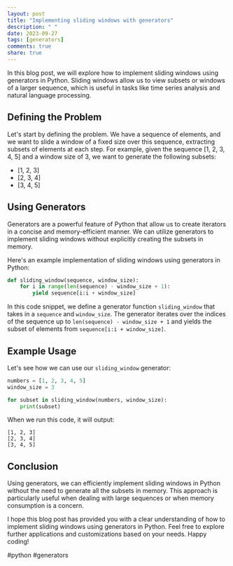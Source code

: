```yaml
---
layout: post
title: "Implementing sliding windows with generators"
description: " "
date: 2023-09-27
tags: [generators]
comments: true
share: true
---
```


In this blog post, we will explore how to implement sliding windows using generators in Python. Sliding windows allow us to view subsets or windows of a larger sequence, which is useful in tasks like time series analysis and natural language processing.

## Defining the Problem

Let's start by defining the problem. We have a sequence of elements, and we want to slide a window of a fixed size over this sequence, extracting subsets of elements at each step. For example, given the sequence [1, 2, 3, 4, 5] and a window size of 3, we want to generate the following subsets:

- [1, 2, 3]
- [2, 3, 4]
- [3, 4, 5]

## Using Generators

Generators are a powerful feature of Python that allow us to create iterators in a concise and memory-efficient manner. We can utilize generators to implement sliding windows without explicitly creating the subsets in memory.

Here's an example implementation of sliding windows using generators in Python:

```python
def sliding_window(sequence, window_size):
    for i in range(len(sequence) - window_size + 1):
        yield sequence[i:i + window_size]
```

In this code snippet, we define a generator function `sliding_window` that takes in a `sequence` and `window_size`. The generator iterates over the indices of the sequence up to `len(sequence) - window_size + 1` and yields the subset of elements from `sequence[i:i + window_size]`.

## Example Usage

Let's see how we can use our `sliding_window` generator:

```python
numbers = [1, 2, 3, 4, 5]
window_size = 3

for subset in sliding_window(numbers, window_size):
    print(subset)
```

When we run this code, it will output:

```
[1, 2, 3]
[2, 3, 4]
[3, 4, 5]
```

## Conclusion

Using generators, we can efficiently implement sliding windows in Python without the need to generate all the subsets in memory. This approach is particularly useful when dealing with large sequences or when memory consumption is a concern.

I hope this blog post has provided you with a clear understanding of how to implement sliding windows using generators in Python. Feel free to explore further applications and customizations based on your needs. Happy coding!

\#python #generators